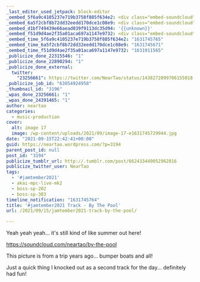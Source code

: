 ```yaml
---
_last_editor_used_jetpack: block-editor
_oembed_5f6a9c4105237e719b3758f885f634e2: <div class="embed-soundcloud"><iframe title="By The Pool by NearTao" width="620" height="400" scrolling="no" frameborder="no" src="https://w.soundcloud.com/player/?visual=true&url=https%3A%2F%2Fapi.soundcloud.com%2Ftracks%2F1125173380&show_artwork=true&maxheight=930&maxwidth=620"></iframe></div>
_oembed_6a5f2cbf8b72dd32eedd170dce1c08e9: <div class="embed-soundcloud"><iframe title="By The Pool by NearTao" width="750" height="400" scrolling="no" frameborder="no" src="https://w.soundcloud.com/player/?visual=true&url=https%3A%2F%2Fapi.soundcloud.com%2Ftracks%2F1125173380&show_artwork=true&maxheight=1000&maxwidth=750"></iframe></div>
_oembed_d1bf749439e66aead039f9113dc35d94: '{{unknown}}'
_oembed_f51d9d4ae2f35a01aca697a1147e9732: <div class="embed-soundcloud"><iframe title="By The Pool by NearTao" width="500" height="400" scrolling="no" frameborder="no" src="https://w.soundcloud.com/player/?visual=true&url=https%3A%2F%2Fapi.soundcloud.com%2Ftracks%2F1125173380&show_artwork=true&maxheight=750&maxwidth=500"></iframe></div>
_oembed_time_5f6a9c4105237e719b3758f885f634e2: "1631745765"
_oembed_time_6a5f2cbf8b72dd32eedd170dce1c08e9: "1631745671"
_oembed_time_f51d9d4ae2f35a01aca697a1147e9732: "1631911565"
_publicize_done_22315546: "1"
_publicize_done_22890294: "1"
_publicize_done_external:
  twitter:
    "23256661": https://twitter.com/NearTao/status/1438272099706155018
_publicize_job_id: "63054924958"
_thumbnail_id: "3196"
_wpas_done_23256661: "1"
_wpas_done_24391465: "1"
author: neartao
categories:
  - music-production
cover:
  alt: image 17
  image: /wp-content/uploads/2021/09/image-17-e1631745729944.jpg
date: "2021-09-15T22:42:41+00:00"
guid: https://neartao.wordpress.com/?p=3194
parent_post_id: null
post_id: "3194"
publicize_tumblr_url: http://.tumblr.com/post/662433449052962816
publicize_twitter_user: NearTao
tags:
  - '#jamtember2021'
  - akai-mpc-live-mk2
  - boss-sp-202
  - boss-sp-303
timeline_notification: "1631745764"
title: '#jamtember2021 Track - By The Pool'
url: /2021/09/15/jamtember2021-track-by-the-pool/

---
```

Yeah yeah yeah... it's still kind of like summer out here!

https://soundcloud.com/neartao/by-the-pool

This picture is from a trip years ago... bumper boats and all!

Just a quick thing I knocked out as a second track for the day... definitely had fun!
